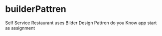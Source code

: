 # builderPattren
Self Service Restaurant uses Bilder Design Pattren 
do you Know app start as assignment 
